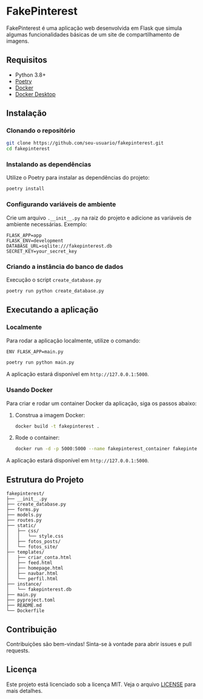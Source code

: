 # FakePinterest

FakePinterest é uma aplicação web desenvolvida em Flask que simula algumas funcionalidades básicas de um site de compartilhamento de imagens.

## Requisitos

- Python 3.8+
- [Poetry](https://python-poetry.org/docs/#installation)
- [Docker](https://docs.docker.com/get-docker/)
- [Docker Desktop](https://www.docker.com/products/docker-desktop/)

## Instalação

### Clonando o repositório

```bash
git clone https://github.com/seu-usuario/fakepinterest.git
cd fakepinterest
```

### Instalando as dependências

Utilize o Poetry para instalar as dependências do projeto:

```bash
poetry install
```

### Configurando variáveis de ambiente

Crie um arquivo `.__init__.py` na raiz do projeto e adicione as variáveis de ambiente necessárias. Exemplo:

```
FLASK_APP=app
FLASK_ENV=development
DATABASE_URL=sqlite:///fakepinterest.db
SECRET_KEY=your_secret_key
```

### Criando a instância do banco de dados

Execução o script `create_database.py`

```bash
poetry run python create_database.py
```

## Executando a aplicação

### Localmente

Para rodar a aplicação localmente, utilize o comando:

```bash
ENV FLASK_APP=main.py
```

```bash
poetry run python main.py
```

A aplicação estará disponível em `http://127.0.0.1:5000`.

### Usando Docker

Para criar e rodar um container Docker da aplicação, siga os passos abaixo:

1. Construa a imagem Docker:

   ```bash
   docker build -t fakepinterest .
   ```

2. Rode o container:

   ```bash
   docker run -d -p 5000:5000 --name fakepinterest_container fakepinterest
   ```

A aplicação estará disponível em `http://127.0.0.1:5000`.

## Estrutura do Projeto

```
fakepinterest/
├── __init__.py
├── create_database.py
├── forms.py
├── models.py
├── routes.py
├── static/
│   ├── css/
│   │   └── style.css
│   ├── fotos_posts/
│   └── fotos_site/
├── templates/
│   ├── criar_conta.html
│   ├── feed.html
│   ├── homepage.html
│   ├── navbar.html
│   └── perfil.html
├── instance/
│   └── fakepinterest.db
├── main.py
├── pyproject.toml
├── README.md
└── Dockerfile
```

## Contribuição

Contribuições são bem-vindas! Sinta-se à vontade para abrir issues e pull requests.

## Licença

Este projeto está licenciado sob a licença MIT. Veja o arquivo [LICENSE](LICENSE) para mais detalhes.
